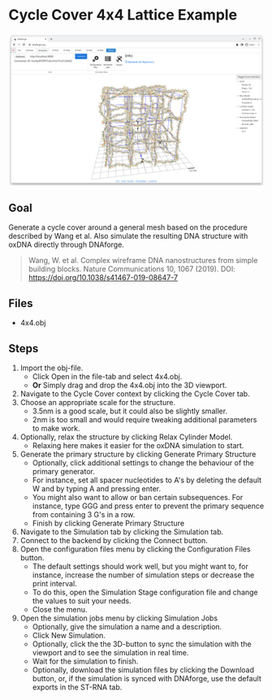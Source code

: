 # Cycle Cover 4x4 Lattice Example

![screenshot](screenshot.png "Result")

## Goal
Generate a cycle cover around a general mesh based on the procedure described by Wang et al. Also simulate the resulting DNA structure with oxDNA directly through DNAforge.

> Wang, W. et al. Complex wireframe DNA nanostructures from simple building blocks. Nature Communications 10, 1067 (2019). DOI: https://doi.org/10.1038/s41467-019-08647-7

## Files
* 4x4.obj

## Steps
1. Import the obj-file.
    * Click Open in the file-tab and select 4x4.obj.
    * **Or** Simply drag and drop the 4x4.obj into the 3D viewport.
2. Navigate to the Cycle Cover context by clicking the Cycle Cover tab.
3. Choose an appropriate scale for the structure.
    * 3.5nm is a good scale, but it could also be slightly smaller.
    * 2nm is too small and would require tweaking additional parameters to make work.
4. Optionally, relax the structure by clicking Relax Cylinder Model.
    * Relaxing here makes it easier for the oxDNA simulation to start.
5. Generate the primary structure by clicking Generate Primary Structure
    * Optionally, click additional settings to change the behaviour of the primary generator.
    * For instance, set all spacer nucleotides to A's by deleting the default W and by typing A and pressing enter.
    * You might also want to allow or ban certain subsequences. For instance, type GGG and press enter to prevent the primary sequence from containing 3 G's in a row.
    * Finish by clicking Generate Primary Structure
6. Navigate to the Simulation tab by clicking the Simulation tab.
7. Connect to the backend by clicking the Connect button.
8. Open the configuration files menu by clicking the Configuration Files button.
    * The default settings should work well, but you might want to, for instance, increase the number of simulation steps or decrease the print interval.
    * To do this, open the Simulation Stage configuration file and change the values to suit your needs.
    * Close the menu.
9. Open the simulation jobs menu by clicking Simulation Jobs
    * Optionally, give the simulation a name and a description.
    * Click New Simulation.
    * Optionally, click the the 3D-button to sync the simulation with the viewport and to see the simulation in real time.
    * Wait for the simulation to finish.
    * Optionally, download the simulation files by clicking the Download button, or, if the simulation is synced with DNAforge, use the default exports in the ST-RNA tab.

